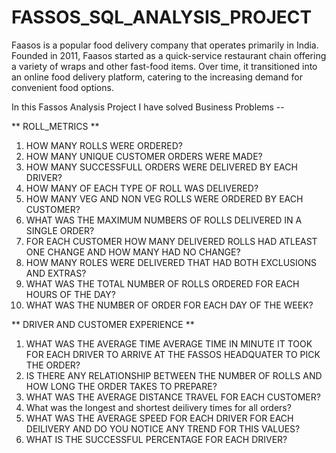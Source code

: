 # FASSOS_SQL_ANALYSIS_PROJECT

Faasos is a popular food delivery company that operates primarily in India. Founded in 2011, Faasos started as a quick-service restaurant chain offering a variety of wraps and other fast-food items. Over time, it transitioned into an online food delivery platform, catering to the increasing demand for convenient food options.



In this Fassos Analysis Project I have solved  Business Problems --

** ROLL_METRICS **

1. HOW MANY ROLLS WERE ORDERED?
2. HOW MANY UNIQUE CUSTOMER ORDERS WERE MADE?
3. HOW MANY SUCCESSFULL ORDERS WERE DELIVERED BY EACH DRIVER?
4. HOW MANY OF EACH TYPE OF ROLL WAS DELIVERED?
5. HOW MANY VEG AND NON VEG ROLLS WERE ORDERED BY EACH CUSTOMER?
6. WHAT WAS THE MAXIMUM NUMBERS OF ROLLS DELIVERED IN A SINGLE ORDER?
7. FOR EACH CUSTOMER HOW MANY DELIVERED ROLLS HAD ATLEAST ONE CHANGE AND HOW MANY HAD NO CHANGE?
8. HOW MANY ROLES WERE DELIVERED THAT HAD BOTH EXCLUSIONS AND EXTRAS?
9. WHAT WAS THE TOTAL NUMBER OF ROLLS ORDERED FOR EACH HOURS OF THE DAY?
10. WHAT WAS THE NUMBER OF ORDER FOR EACH DAY OF THE WEEK?

** DRIVER AND CUSTOMER EXPERIENCE **

1. WHAT WAS THE AVERAGE TIME AVERAGE TIME IN MINUTE IT TOOK FOR EACH DRIVER TO ARRIVE AT THE FASSOS HEADQUATER TO PICK THE ORDER?
2. IS THERE ANY RELATIONSHIP BETWEEN THE NUMBER OF ROLLS AND HOW LONG THE ORDER TAKES TO PREPARE?
3. WHAT WAS THE AVERAGE DISTANCE TRAVEL FOR EACH CUSTOMER?
4. What was the longest and shortest deilivery times for all orders?
5. WHAT WAS THE AVERAGE SPEED FOR EACH DRIVER FOR EACH DEILIVERY AND DO YOU NOTICE ANY TREND FOR THIS VALUES?
6. WHAT IS THE SUCCESSFUL PERCENTAGE FOR EACH DRIVER?


